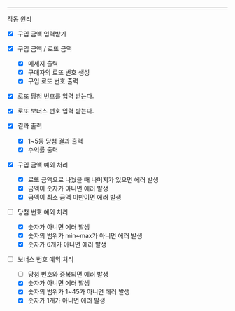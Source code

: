 <!--
15:40~ 16:31 => 51분
16:36 ~ 17:00 => 24분
17:41 ~ 19:13 => 1시간 32분
-->

---

작동 원리

- [x] 구입 금액 입력받기

- [x] 구입 금액 / 로또 금액

  - [x] 메세지 출력
  - [x] 구매자의 로또 번호 생성
  - [x] 구입 로또 번호 출력

- [x] 로또 당첨 번호를 입력 받는다.

- [x] 로또 보너스 번호 입력 받는다.

- [x] 결과 출력

  - [x] 1~5등 당첨 결과 출력
  - [x] 수익률 출력

- [x] 구입 금액 예외 처리

  - [x] 로또 금액으로 나눴을 때 나머지가 있으면 에러 발생
  - [x] 금액이 숫자가 아니면 에러 발생
  - [x] 금액이 최소 금액 미만이면 에러 발생

- [ ] 당첨 번호 예외 처리

  - [x] 숫자가 아니면 에러 발생
  - [x] 숫자의 범위가 min~max가 아니면 에러 발생
  - [x] 숫자가 6개가 아니면 에러 발생

- [ ] 보너스 번호 예외 처리
  - [ ] 당첨 번호와 중복되면 에러 발생
  - [x] 숫자가 아니면 에러 발생
  - [x] 숫자의 범위가 1~45가 아니면 에러 발생
  - [x] 숫자가 1개가 아니면 에러 발생
